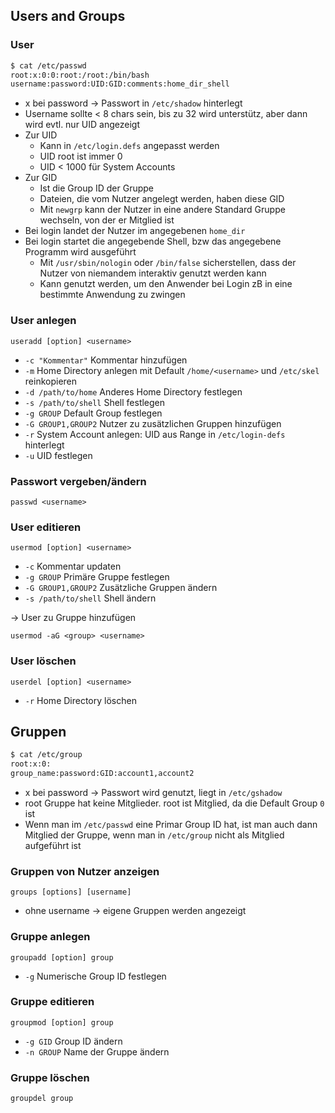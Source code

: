 ## Users and Groups

### User

```bash
$ cat /etc/passwd
root:x:0:0:root:/root:/bin/bash
username:password:UID:GID:comments:home_dir_shell
```
- x bei password -> Passwort in ``/etc/shadow`` hinterlegt
- Username sollte < 8 chars sein, bis zu 32 wird unterstütz, aber dann wird evtl. nur UID angezeigt
- Zur UID 
  - Kann in ``/etc/login.defs`` angepasst werden
  - UID root ist immer 0
  - UID < 1000 für System Accounts
- Zur GID
  - Ist die Group ID der Gruppe
  - Dateien, die vom Nutzer angelegt werden, haben diese GID
  - Mit ``newgrp`` kann der Nutzer in eine andere Standard Gruppe wechseln, von der er Mitglied ist
- Bei login landet der Nutzer im angegebenen ``home_dir``
- Bei login startet die angegebende Shell, bzw das angegebene Programm wird ausgeführt
  - Mit ``/usr/sbin/nologin`` oder ``/bin/false`` sicherstellen, dass der Nutzer von niemandem interaktiv genutzt werden kann
  - Kann genutzt werden, um den Anwender bei Login zB in eine bestimmte Anwendung zu zwingen

### User anlegen

``useradd [option] <username>``

- ``-c "Kommentar"`` Kommentar hinzufügen
- ``-m`` Home Directory anlegen mit Default ``/home/<username>`` und ``/etc/skel`` reinkopieren
- ``-d /path/to/home`` Anderes Home Directory festlegen
- ``-s /path/to/shell`` Shell festlegen
- ``-g GROUP`` Default Group festlegen
- ``-G GROUP1,GROUP2`` Nutzer zu zusätzlichen Gruppen hinzufügen
- ``-r`` System Account anlegen: UID aus Range in ``/etc/login-defs`` hinterlegt
- ``-u`` UID festlegen

### Passwort vergeben/ändern

``passwd <username>``

### User editieren

``usermod [option] <username>``

- ``-c`` Kommentar updaten
- ``-g GROUP`` Primäre Gruppe festlegen
- ``-G GROUP1,GROUP2`` Zusätzliche Gruppen ändern
- ``-s /path/to/shell`` Shell ändern

-> User zu Gruppe hinzufügen

``usermod -aG <group> <username>``

### User löschen

``userdel [option] <username>``

- ``-r`` Home Directory löschen

## Gruppen

```bash
$ cat /etc/group
root:x:0:
group_name:password:GID:account1,account2
```

- x bei password -> Passwort wird genutzt, liegt in ``/etc/gshadow``
- root Gruppe hat keine Mitglieder. root ist Mitglied, da die Default Group ``0`` ist
- Wenn man im ``/etc/passwd`` eine Primar Group ID hat, ist man auch dann Mitglied der Gruppe, wenn man in ``/etc/group`` nicht als Mitglied aufgeführt ist

### Gruppen von Nutzer anzeigen

``groups [options] [username]``

- ohne username -> eigene Gruppen werden angezeigt

### Gruppe anlegen

``groupadd [option] group``

- ``-g`` Numerische Group ID festlegen

### Gruppe editieren

``groupmod [option] group``

- ``-g GID`` Group ID ändern
- ``-n GROUP`` Name der Gruppe ändern

### Gruppe löschen

``groupdel group``
